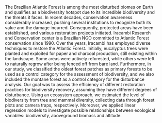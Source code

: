 The Brazilian Atlantic Forest is among the most disturbed biomes on Earth and qualifies as a biodiversity hotspot due to its incredible biodiversity and the threats it faces. 
In recent decades, conservation awareness considerably increased, pushing several institutions to recognize both its value and the damage incurred. 
Consequently, protected areas have been established, and various restoration projects initiated. 
Iracambi Research and Conservation center is a Brazilian NGO committed to Atlantic Forest conservation since 1990. Over the years, Iracambi has employed diverse techniques 
to restore the Atlantic Forest. Initially, eucalyptus trees were planted and exploited for paper and charcoal production, still existing within the landscape. 
Some areas were actively reforested, while others were left to naturally regrow after being fenced off from bare land.
Furthermore, in our study, we classified the oldest forest patches as primary forests to be used as a control category for the assessment of biodiversity, and we also included 
the montane forest as a control category for the disturbance analysis. Our goal was to assess the efficiency of different restoration practices for biodiversity recovery, 
assuming they have different degrees of disturbance. Using an ecosystem approach, we estimated the level of biodiversity from tree and mammal diversity, collecting data 
through forest plots and camera traps, respectively. Moreover, we applied linear regression models to investigate possible relationships between ecological variables: 
biodiversity, aboveground biomass and altitude.
